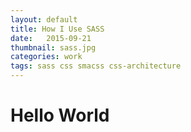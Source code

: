 ```yaml
---
layout: default
title: How I Use SASS
date:   2015-09-21
thumbnail: sass.jpg
categories: work
tags: sass css smacss css-architecture
---
```


# Hello World
